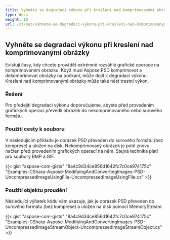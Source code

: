 ```yaml
---
title: Vyhněte se degradaci výkonu při kreslení nad komprimovanými obrázky
type: docs
weight: 10
url: /cs/net/vyhnete-se-degradaci-vykonu-pri-kresleni-nad-komprimovanymi-obrazky/
---
```


## **Vyhněte se degradaci výkonu při kreslení nad komprimovanými obrázky**
Existují časy, kdy chcete provádět extrémně rozsáhlé grafické operace na komprimovaném obrázku. Když musí Aspose.PSD komprimovat a dekomprimovat obrázky na počkání, může dojít k degradaci výkonu. Kreslení nad komprimovanými obrázky může také nést trestní výkon.
### **Řešení**
Pro předejití degradaci výkonu doporučujeme, abyste před provedením grafických operací převedli obrázek do nekomprimovaného nebo surového formátu.
### **Použití cesty k souboru**
V následujícím příkladu je obrázek PSD převeden do surového formátu (bez komprese) a uložen na disk. Nekomprimovaný obrázek je poté znovu načten před provedením grafických operací na něm. Stejná technika platí pro soubory BMP a GIF.


{{< gist "aspose-com-gists" "8a4c9d34ce856d1642fc7c0ce974175c" "Examples-CSharp-Aspose-ModifyingAndConvertingImages-PSD-UncompressedImageUsingFile-UncompressedImageUsingFile.cs" >}}
### **Použití objektu proudění**
Následující výňatek kódu vám ukazuje, jak je obrázek PSD převeden do surového formátu (bez komprese) a uložen na disk pomocí MemoryStream.


{{< gist "aspose-com-gists" "8a4c9d34ce856d1642fc7c0ce974175c" "Examples-CSharp-Aspose-ModifyingAndConvertingImages-PSD-UncompressedImageStreamObject-UncompressedImageStreamObject.cs" >}}

